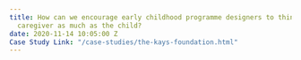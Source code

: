 ```yaml
---
title: How can we encourage early childhood programme designers to think about the
  caregiver as much as the child?
date: 2020-11-14 10:05:00 Z
Case Study Link: "/case-studies/the-kays-foundation.html"
---
```


